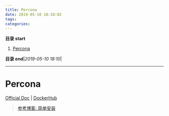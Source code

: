 ```yaml
---
title: Percona
date: 2019-05-10 18:10:02
tags: 
categories: 
---
```


**目录 start**
 
1. [Percona](#percona)

**目录 end**|_2019-05-10 18:10_|
****************************************
# Percona
[Official Doc](https://www.percona.com/) | [DockerHub](https://hub.docker.com/_/percona)

> [参考博客: 简单安装](https://www.jianshu.com/p/aca3dfee6503)  
